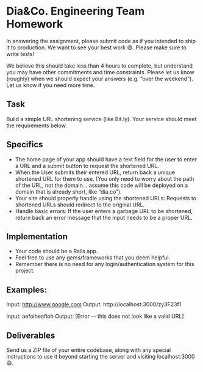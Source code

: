# Dia&Co. Engineering Team Homework

In answering the assignment, please submit code as if you intended to ship it to production. We want to see your best work :smile:. Please make sure to write tests!

We believe this should take less than 4 hours to complete, but understand you may have other commitments and time constraints. Please let us know (roughly) when we should expect your answers (e.g. “over the weekend”). Let us know if you need more time.

## Task

Build a simple URL shortening service (like Bit.ly). Your service should meet the requirements below.

## Specifics

* The home page of your app should have a text field for the user to enter a URL and a submit button to request the shortened URL.
* When the User submits their entered URL, return back a unique shortened URL for them to use. (You only need to worry about the path of the URL, not the domain... assume this code will be deployed on a domain that is already short, like “dia.co”).
* Your site should properly handle using the shortened URLs:  Requests to shortened URLs should redirect to the original URL.
* Handle basic errors: If the user enters a garbage URL to be shortened, return back an error message that the input needs to be a proper URL.

## Implementation

* Your code should be a Rails app.
* Feel free to use any gems/frameworks that you deem helpful.
* Remember there is no need for any login/authentication system for this project.

## Examples:
Input: http://www.google.com
Output: http://localhost:3000/zy3F23f1
 
Input: aefoiheafioh
Output: [Error -- this does not look like a valid URL]

## Deliverables

Send us a ZIP file of your entire codebase, along with any special instructions to use it beyond starting the server and visiting localhost:3000 :smile:.
